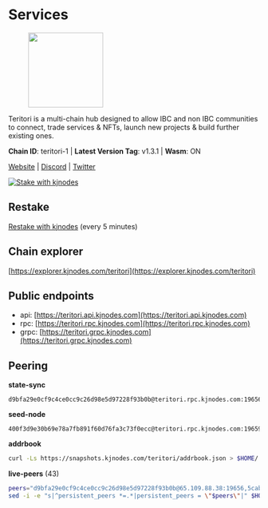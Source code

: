 # Services

<figure><img src="https://raw.githubusercontent.com/kj89/testnet_manuals/main/pingpub/logos/teritori.png" width="150" alt=""><figcaption></figcaption></figure>

Teritori is a multi-chain hub designed to allow IBC and non IBC communities  to connect, trade services & NFTs, launch new projects & build further existing ones.

**Chain ID**: teritori-1 | **Latest Version Tag**: v1.3.1 | **Wasm**: ON

[Website](https://teritori.com) | [Discord](https://discord.gg/teritori) | [Twitter](https://twitter.com/TeritoriNetwork)

[![Stake with kjnodes](https://i.ibb.co/cr44Q8j/button-stake-with-kjnodes.png)](https://restake.app/teritori/torivaloper184ln03hkpt75uhrrr26f66kvcqvf4yn4nc2xjm)

## Restake

[Restake with kjnodes](https://restake.app/teritori/torivaloper184ln03hkpt75uhrrr26f66kvcqvf4yn4nc2xjm) (every 5 minutes)
## Chain explorer
[https://explorer.kjnodes.com/teritori](https://explorer.kjnodes.com/teritori)

## Public endpoints

* api: [https://teritori.api.kjnodes.com](https://teritori.api.kjnodes.com)
* rpc: [https://teritori.rpc.kjnodes.com](https://teritori.rpc.kjnodes.com)
* grpc: [https://teritori.grpc.kjnodes.com](https://teritori.grpc.kjnodes.com)

## Peering

**state-sync**

```text
d9bfa29e0cf9c4ce0cc9c26d98e5d97228f93b0b@teritori.rpc.kjnodes.com:19656
```

**seed-node**

```text
400f3d9e30b69e78a7fb891f60d76fa3c73f0ecc@teritori.rpc.kjnodes.com:19659
```

**addrbook**
```bash
curl -Ls https://snapshots.kjnodes.com/teritori/addrbook.json > $HOME/.teritorid/config/addrbook.json
```

**live-peers** (43)
```bash
peers="d9bfa29e0cf9c4ce0cc9c26d98e5d97228f93b0b@65.109.88.38:19656,5cabaab828aea4bcc60e20c5a87b469c43023557@65.108.141.109:15656,e3374c3d25a36f06662fa150043e5e6529d11570@88.198.32.17:31656,c6f9573f0b5b7f986ec121e584465f2c6cd53de3@51.159.0.207:36656,3178ac8fffd269325500c95679d58d5e8ec61746@198.244.213.94:22956,920f32f409bbb18b641cdc9513545e2e016c2c62@142.132.203.60:26656,ebc272824924ea1a27ea3183dd0b9ba713494f83@95.214.52.139:27166,41caa4106f68977e3a5123e56f57934a2d34a1c1@185.16.38.210:27166,28e699a203996117d5b66fe0ed686a608d8d8c3a@95.211.196.113:26656,722b63e6c65628b929f22013dcbcde980210cb44@176.9.127.54:26656,e726816f42831689eab9378d5d577f1d06d25716@176.9.188.21:26656,6ef7a8bc7a3cc0856594f12570e8f2282a099dcf@65.109.93.152:26796,3594b73f909a9c4b87cfe6a361ef8b2b51124dd5@65.109.69.59:15956,412afea7f33f6f91c85f8d149eff81acb6624bb3@195.201.63.87:42656,6fd88e2143e6d4ba02a7f745565120df18e84699@109.236.80.46:26656,e1b058e5cfa2b836ddaa496b10911da62dcf182e@138.201.8.248:26656,c12c1ed98ab1f24266980c1f05ed0ca8812ca7aa@95.217.192.230:16656,526d8c7c44f59be9a39d7463c576b68c0db23174@65.108.234.23:15956,995bc810b465a97613890b32a768d9e1878df99d@57.128.82.243:28656,12101148702a99298a971b310286e64bc7bb6135@65.109.23.182:38026,15e9e6356b6208943482b2a69cc8375b4e1b77e4@95.216.220.113:26656,0b27217386756577e1eadf00c4169dc8f041e522@51.210.7.219:26656,2b4f46e601fb4ede2a0c98976337e3afdaa50dac@65.108.238.102:15956,5a98d637a16b16bf425a4a785c9d11a7d1e5b8a0@65.21.131.215:26736,46b7ae20e3cc4264076a91c3601f3894a021a80d@65.108.6.45:36656,856c165de82fbd0489df9ec6ffaa0958c620e073@198.244.179.127:26656,48980875839186e08e12ebf0d9a2803b45206833@65.109.92.241:38026,0e189bbc6db606a14950a0e59641b798a255c3c8@65.109.37.154:3000,ec4126b26336cd61b335345df4ff2a3fbb79338a@65.109.92.240:20026,106490318e51355bc6d72e7941a0080f8b8256b9@185.16.39.14:26656,d956d6180e96c62315a777b1a3ed8f1ebf873e80@38.242.232.202:29656,8ac41af54dfd91c41de71cde222a55670f2f405d@141.95.65.73:15956,35de81a10ed992e427e6eb1d0d9ec3622d0f37fe@193.70.47.90:15956,406fc7fe86ba396cb7fc8616c546f21a1d3c51cd@89.58.57.158:26656,51345b444fb291c03cf18084bdfc51123de7b5ac@51.178.74.75:36656,88a407d4749e1ccbb630f98ca44f304744d97864@38.242.141.168:26656,358f13bd95d91517053a58f4d30205842672837f@104.37.187.214:60656,b3e9ad54d743ba8a465172f50b19cb52e77686c2@38.242.148.96:36656,78815c81331c114cd508dae3a012f0d3e5e2b966@185.119.118.117:3000,ad347ea1ec920d12ccda2341348bcc89687739ef@88.99.164.158:38026,82ebb17ddac20928fb8107201dad9f5aea7f9132@198.244.200.3:26656,1f858b8cc8e18ef05de79dd470ad29ba29ddbeb7@65.108.77.106:26889,ca0d6b49b304c5f1c629809795f50440d5710b40@159.89.40.188:26656"
sed -i -e "s|^persistent_peers *=.*|persistent_peers = \"$peers\"|" $HOME/.teritorid/config/config.toml
```
